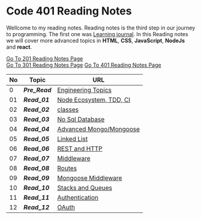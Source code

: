 # Code 401 Reading Notes
Wellcome to my reading notes. Reading notes is the third step in our journey to programming. The first one was [Learning journal](https://ahmadhirthani.github.io/learning-journal/).
In this Reading notes we will cover more advanced topics in **HTML**, **CSS**, **JavaScript**, **NodeJs** and **react**. 

[Go To 201 Reading Notes Page](https://ahmadhirthani.github.io/reading-notes/201notes)  
[Go To 301 Reading Notes Page](https://ahmadhirthani.github.io/reading-notes/301notes)
[Go To 401 Reading Notes Page](https://ahmadhirthani.github.io/reading-notes/401notes)

**No** | **Topic** | **URL**
--- | --- | ---
0   | *__Pre_Read__* | [Engineering Topics](https://ahmadhirthani.github.io/reading-notes/401notes/class-00)
01   | *__Read_01__* | [Node Ecosystem, TDD, CI](https://ahmadhirthani.github.io/reading-notes/401notes/class-01)
02   | *__Read_02__* | [classes](https://ahmadhirthani.github.io/reading-notes/401notes/class-02)
03   | *__Read_03__* | [No Sql Database](https://ahmadhirthani.github.io/reading-notes/401notes/class-03)
04   | *__Read_04__* | [Advanced Mongo/Mongoose](https://ahmadhirthani.github.io/reading-notes/401notes/class-04)
05   | *__Read_05__* | [Linked List](https://ahmadhirthani.github.io/reading-notes/401notes/class-05)
06   | *__Read_06__* | [REST and HTTP](https://ahmadhirthani.github.io/reading-notes/401notes/class-06)
07   | *__Read_07__* | [Middleware](https://ahmadhirthani.github.io/reading-notes/401notes/class-07)
08   | *__Read_08__* | [Routes](https://ahmadhirthani.github.io/reading-notes/401notes/class-8)
09   | *__Read_09__* | [Mongoose Middleware](https://ahmadhirthani.github.io/reading-notes/401notes/class-09)
10   | *__Read_10__* | [Stacks and Queues](https://ahmadhirthani.github.io/reading-notes/401notes/class-10)
11   | *__Read_11__* | [Authentication](https://ahmadhirthani.github.io/reading-notes/401notes/class-11)
12   | *__Read_12__* | [OAuth](https://ahmadhirthani.github.io/reading-notes/401notes/class-12)






















